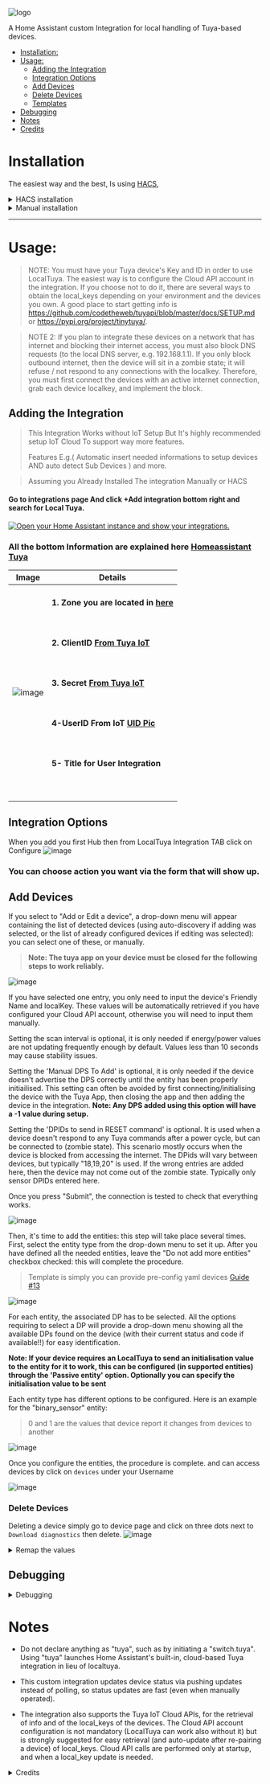 ![logo](https://github.com/rospogrigio/localtuya-homeassistant/blob/master/img/logo-small.png)


A Home Assistant custom Integration for local handling of Tuya-based devices.


- [Installation:](#installation)
- [Usage:](#usage)
  * [Adding the Integration](#adding-the-integration)
  * [Integration Options](#integration-options)
  * [Add Devices](#add-devices)
  * [Delete Devices](#delete-devices)
  * [Templates](https://github.com/xZetsubou/hass-localtuya/discussions/13)
- [Debugging](#debugging)
- [Notes](#notes)
- [Credits](#credits)



# Installation

The easiest way and the best, Is using [HACS](https://hacs.xyz/), <br>

<details><summary>HACS installation</summary>
<p>

[![Open your Home Assistant instance and open a repository inside the Home Assistant Community Store.](https://my.home-assistant.io/badges/hacs_repository.svg)](https://my.home-assistant.io/redirect/hacs_repository/?category=integration&repository=hass-localtuya&owner=xZetsubou)
1. Open HACS and navigate to Integrations Section <br>
2. Open the Overflow Menu (⋮) in the top right corner and click on Custom repositories <br>
3. Paste `https://github.com/xZetsubou/localtuya` into the input field and select Integration from the category dropdown then click ADD. <br>
4. Now the integration should be added search in for it and install it! <br>

</p>
</details> 

<details><summary>Manual installation</summary>
<p>
    
Manual installation:
1. Download the source files from [releases](https://github.com/xZetsubou/localtuya/releases).
2. Extract/open the archive file go inside the directory `custom_components` and copy localtuya folder.
3. Paste the folder into `/config/custom_components` you can use `VSCode add-on, SMB < better or ssh` to reach /config folder

</p>
</details> 

---

# Usage:

> NOTE: You must have your Tuya device's Key and ID in order to use LocalTuya. The easiest way is to configure the Cloud API account in the integration. If you choose not to do it, there are several ways to obtain the local_keys depending on your environment and the devices you own. A good place to start getting info is https://github.com/codetheweb/tuyapi/blob/master/docs/SETUP.md  or https://pypi.org/project/tinytuya/.

> NOTE 2: If you plan to integrate these devices on a network that has internet and blocking their internet access, you must also block DNS requests (to the local DNS server, e.g. 192.168.1.1). If you only block outbound internet, then the device will sit in a zombie state; it will refuse / not respond to any connections with the localkey. Therefore, you must first connect the devices with an active internet connection, grab each device localkey, and implement the block.

## Adding the Integration
> This Integration Works without IoT Setup But It's highly recommended setup IoT Cloud To support way more features.
> 
> Features E.g.( Automatic insert needed informations to setup devices AND auto detect Sub Devices ) and more.


> Assuming you Already Installed The integration Manually or HACS
> 
#### Go to integrations page And click +Add integration bottom right and search for Local Tuya. 

[![Open your Home Assistant instance and show your integrations.](https://my.home-assistant.io/badges/integrations.svg)](https://my.home-assistant.io/redirect/integrations/)

### All the bottom Information are explained here [Homeassistant Tuya](https://www.home-assistant.io/integrations/tuya/)
| Image | Details |
|----------|--------|
| ![image](https://github.com/xZetsubou/hass-localtuya/assets/46300268/d84ac9c4-b8b3-4dff-8590-91f16d0c298b) |  <h4> 1. Zone you are located in [here](https://github.com/tuya/tuya-home-assistant/blob/main/docs/regions_dataCenters.md)  <br><br><br><br> 2. ClientID [From Tuya IoT](https://www.home-assistant.io/integrations/tuya/#get-authorization-key) <br><br><br><br> 3. Secret [From Tuya IoT](https://www.home-assistant.io/integrations/tuya/#get-authorization-key) <br><br><br><br> 4-UserID From IoT [UID Pic](https://user-images.githubusercontent.com/46300268/246021288-25d56177-2cc1-45dd-adb0-458b6c5a25f3.png) <br><br><br><br> 5- Title for User Integration <br><br><br>


## Integration Options
When you add you first Hub then from LocalTuya Integration TAB click on Configure
![image](https://github.com/xZetsubou/hass-localtuya/assets/46300268/ce255b2d-8df7-43d1-a28a-186b92960174)

### You can choose action you want via the form that will show up.

## Add Devices

If you select to "Add or Edit a device", a drop-down menu will appear containing the list of detected devices (using auto-discovery if adding was selected, or the list of already configured devices if editing was selected): you can select one of these, or manually.

> **Note: The tuya app on your device must be closed for the following steps to work reliably.**


![image](https://github.com/xZetsubou/hass-localtuya/assets/46300268/e4275010-d6ba-417a-9459-586fbc3843f7)


If you have selected one entry, you only need to input the device's Friendly Name and localKey. These values will be automatically retrieved if you have configured your Cloud API account, otherwise you will need to input them manually.

Setting the scan interval is optional, it is only needed if energy/power values are not updating frequently enough by default. Values less than 10 seconds may cause stability issues.

Setting the 'Manual DPS To Add' is optional, it is only needed if the device doesn't advertise the DPS correctly until the entity has been properly initiailised. This setting can often be avoided by first connecting/initialising the device with the Tuya App, then closing the app and then adding the device in the integration. **Note: Any DPS added using this option will have a -1 value during setup.** 

Setting the 'DPIDs to send in RESET command' is optional. It is used when a device doesn't respond to any Tuya commands after a power cycle, but can be connected to (zombie state). This scenario mostly occurs when the device is blocked from accessing the internet. The DPids will vary between devices, but typically "18,19,20" is used. If the wrong entries are added here, then the device may not come out of the zombie state. Typically only sensor DPIDs entered here.

Once you press "Submit", the connection is tested to check that everything works.

![image](https://github.com/xZetsubou/hass-localtuya/assets/46300268/62a29a9a-3b3f-4852-bea8-5de69e2c4d56)



Then, it's time to add the entities: this step will take place several times. First, select the entity type from the drop-down menu to set it up.
After you have defined all the needed entities, leave the "Do not add more entities" checkbox checked: this will complete the procedure.

> Template is simply you can provide pre-config yaml devices [Guide #13](https://github.com/xZetsubou/hass-localtuya/discussions/13)

![image](https://github.com/xZetsubou/hass-localtuya/assets/46300268/1cea1b79-c0b0-41a2-bbc1-274bc5e6337c)

For each entity, the associated DP has to be selected. All the options requiring to select a DP will provide a drop-down menu showing
all the available DPs found on the device (with their current status and code if available!!) for easy identification. 

**Note: If your device requires an LocalTuya to send an initialisation value to the entity for it to work, this can be configured (in supported entities) through the 'Passive entity' option. Optionally you can specify the initialisation value to be sent**

Each entity type has different options to be configured. Here is an example for the "binary_sensor" entity:
> 0 and 1 are the values that device report it changes from devices to another

![image](https://github.com/xZetsubou/hass-localtuya/assets/46300268/ecbfc344-3280-4f7b-8df1-8cc936a917c9)

Once you configure the entities, the procedure is complete. and can access devices by click on `devices` under your Username

![image](https://github.com/xZetsubou/hass-localtuya/assets/46300268/154c94c0-d10e-485f-ac5c-c5a370b671c7)

### Delete Devices
Deleting a device simply go to device page and click on three dots next to `Download diagnostics` then delete.
![image](https://github.com/xZetsubou/hass-localtuya/assets/46300268/5064c1a9-7513-4b16-a2ac-5a36b375cc75)


<details><summary>Remap the values</summary>
<p>

Usually we use True `on` and False `off` commands for switches but if you have device that do more like single, double clicks and long press. there are 2 method to manage this devices:


#### Method 1: Call_Service
is to add the device any way you want as sensor or switch but doing action through HA do it with call_service
to set your actions: ( The best since set any value you want ).
```yaml
service: localtuya.set_dp
data:
  device_id: 767823809c9c1f842393 # you devices_id
  dp: 1 # The DP that you want to control of it
  value: 0 # assuming 0 is single_click
```

</p>
</details> 


## Debugging
<details><summary>Debugging</summary>
<p>

Whenever you write a bug report, it helps tremendously if you include debug logs directly (otherwise we will just ask for them and it will take longer). So please enable debug logs like this and include them in your issue:

```yaml
logger:
  default: warning
  logs:
    custom_components.localtuya: debug
    custom_components.localtuya.pytuya: debug
```
Then, edit the device that is showing problems and check the "Enable debugging for this device" button.

</p>
</details> 

# Notes

* Do not declare anything as "tuya", such as by initiating a "switch.tuya". Using "tuya" launches Home Assistant's built-in, cloud-based Tuya integration in lieu of localtuya.

* This custom integration updates device status via pushing updates instead of polling, so status updates are fast (even when manually operated).

* The integration also supports the Tuya IoT Cloud APIs, for the retrieval of info and of the local_keys of the devices. 
The Cloud API account configuration is not mandatory (LocalTuya can work also without it) but is strongly suggested for easy retrieval (and auto-update after re-pairing a device) of local_keys. Cloud API calls are performed only at startup, and when a local_key update is needed.

<details><summary>Credits</summary>
<p>
    
# Credits:

[Rospogrigio](https://github.com/rospogrigio), The original maintainer of localtuya. this fork made when upstream version was `v5.2.1` 

[NameLessJedi](https://github.com/NameLessJedi/localtuya-homeassistant) and [mileperhour](https://github.com/mileperhour/localtuya-homeassistant) being the major sources of inspiration, and whose code for switches is substantially unchanged.

[TradeFace](https://github.com/TradeFace/tuya/), for being the only one to provide the correct code for communication with the cover (in particular, the 0x0d command for the status instead of the 0x0a, and related needs such as double reply to be received): 

sean6541, for the working (standard) Python Handler for Tuya devices.

[jasonacox](https://github.com/jasonacox), for the TinyTuya project from where I big help and refrences to upgrade integration.

[uzlonewolf](https://github.com/uzlonewolf), for maintaining in TinyTuya who improved the tool so much and introduce new features like new protocols etc..

postlund, for the ideas, for coding 95% of the refactoring and boosting the quality of this repo to levels hard to imagine (by me, at least) and teaching me A LOT of how things work in Home Assistant.

</p>
</details> 
